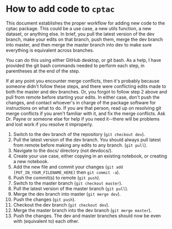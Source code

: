 # How to add code to `cptac`

This document establishes the proper workflow for adding new code to the cptac package. This could be a use case, a new utils function, a new dataset, or anything else. In brief, you pull the latest version of the dev branch, make your edits on that branch, push them, merge the dev branch into master, and then merge the master branch into dev to make sure everything is equivalent across branches.

You can do this using either GitHub desktop, or git bash. As a help, I have provided the git bash commands needed to perform each step, in parentheses at the end of the step.

If at any point you encounter merge conflicts, then it's probably because someone didn't follow these steps, and there were conflicting edits made to both the master and dev branches. Or, you forgot to follow step 2 above and pull from remote before starting your edits. In either case, don't push the changes, and contact whoever's in charge of the package software for instructions on what to do. If you are that person, read up on resolving git merge conflicts if you aren't familiar with it, and fix the merge conflicts. Ask Dr. Payne or someone else for help if you need it--there will be problems and lost work if you resolve it improperly.

1. Switch to the dev branch of the repository (`git checkout dev`).
2. Pull the latest version of the dev branch. You should always pull latest from remote before making any edits to any branch. (`git pull`).
3. Navigate to the docs/ directory (not devdocs/).
4. Create your use case, either copying in an existing notebook, or creating a new notebook.
5. Add the new file and commit your changes (`git add [PUT_IN_YOUR_FILENAME_HERE]` then `git commit -a`).
6. Push the commit(s) to remote (`git push`).
7. Switch to the master branch (`git checkout master`).
8. Pull the latest version of the master branch (`git pull`).
9. Merge the dev branch into master (`git merge dev`).
10. Push the changes (`git push`).
11. Checkout the dev branch (`git checkout dev`).
12. Merge the master branch into the dev branch (`git merge master`).
13. Push the changes. The dev and master branches should now be even with (equivalent to) each other. 

